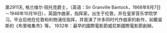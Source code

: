 第2911天, 格兰维尔·班托克爵士，（英语：Sir Granville Bantock，1868年8月7日－1946年10月16日），英国作曲家，指挥家。出生于伦敦，并在皇家音乐学院学习。毕业后他在伦敦和利物浦任指挥，并首演了许多同时代作曲家的新作，如戴留斯的《布里格集市》等。
1932年：最早的國際電影節威尼斯國際電影節創辦。